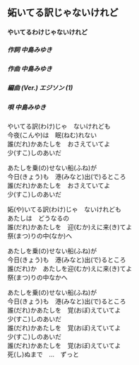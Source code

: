 ## 妬いてる訳じゃないけれど
#### やいてるわけじゃないけれど

##### 作詞         中島みゆき
##### 作曲         中島みゆき
##### 編曲 (Ver.)  エジソン (1)
##### 唄           中島みゆき

やいてる訳(わけ)じゃ　ないけれども  
今夜(こんや)は　眠(ねむ)れない  
誰(だれ)かあたしを　おさえていてよ  
少(すこ)しのあいだ  
  
あたしを乗(の)せない船(ふね)が  
今日(きょう)も　港(みなと)出(で)るところ  
誰(だれ)かあたしを　おさえていてよ  
少(すこ)しのあいだ  
  
妬(や)いてる訳(わけ)じゃ　ないけれども  
あたしは　どうなるの  
誰(だれ)かあたしを　迎(むか)えに来(き)てよ  
祭(まつ)りの中(なか)へ  
  
あたしを乗(の)せない船(ふね)が  
今日(きょう)も　港(みなと)出(で)るところ  
誰(だれ)か　あたしを迎(むか)えに来(き)てよ  
祭(まつ)りの中なかへ  
  
あたしを乗(の)せない船(ふね)が  
今日(きょう)も　港(みなと)出(で)るところ  
誰(だれ)かあたしを　覚(おぼ)えていてよ  
少(すこ)しのあいだ  
誰(だれ)かあたしを　覚(おぼ)えていてよ  
少(すこ)しのあいだ  
誰(だれ)かあたしを　覚(おぼ)えていてよ  
死(し)ぬまで　…　ずっと  
